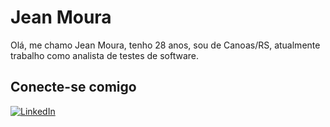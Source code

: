 # Jean Moura

Olá, me chamo Jean Moura, tenho 28 anos, sou de Canoas/RS, atualmente trabalho como analista de testes de software. 




## Conecte-se comigo

[![LinkedIn](https://img.shields.io/badge/LinkedIn-000?style=for-the-badge&logo=linkedin&logoColor=0E76A8)](https://www.linkedin.com/in/jean-moura-5a02a7204/)

